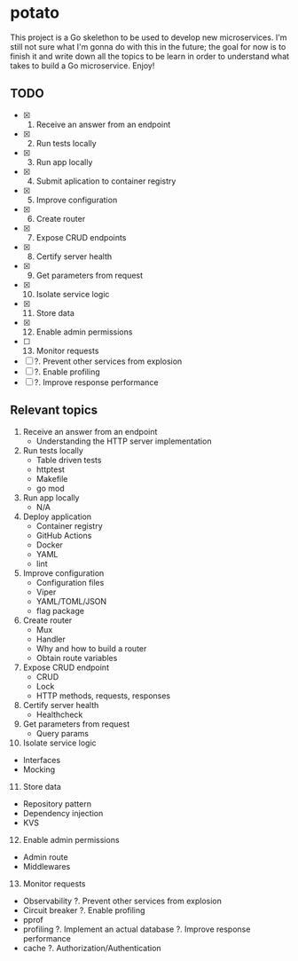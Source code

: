 # potato

This project is a Go skelethon to be used to develop new microservices. I'm still not sure what I'm gonna do with this in the future; the goal for now is to finish it and write down all the topics to be learn in order to understand what takes to build a Go microservice. Enjoy!

## TODO

- [X] 1. Receive an answer from an endpoint
- [X] 2. Run tests locally
- [X] 3. Run app locally
- [X] 4. Submit aplication to container registry
- [X] 5. Improve configuration
- [X] 6. Create router
- [X] 7. Expose CRUD endpoints
- [X] 8. Certify server health
- [X] 9. Get parameters from request
- [X] 10. Isolate service logic
- [X] 11. Store data
- [X] 12. Enable admin permissions
- [ ] 13. Monitor requests
- [ ] ?. Prevent other services from explosion
- [ ] ?. Enable profiling
- [ ] ?. Improve response performance

## Relevant topics

1. Receive an answer from an endpoint
   - Understanding the HTTP server implementation
2. Run tests locally
   - Table driven tests
   - httptest
   - Makefile
   - go mod
3. Run app locally
   - N/A
4. Deploy application
   - Container registry
   - GitHub Actions
   - Docker
   - YAML
   - lint
5. Improve configuration
   - Configuration files
   - Viper
   - YAML/TOML/JSON
   - flag package
6. Create router
   - Mux
   - Handler
   - Why and how to build a router
   - Obtain route variables
7. Expose CRUD endpoint
   - CRUD
   - Lock
   - HTTP methods, requests, responses
8. Certify server health
   - Healthcheck
9. Get parameters from request
   - Query params
10. Isolate service logic
   - Interfaces
   - Mocking
11. Store data
   - Repository pattern
   - Dependency injection
   - KVS
12. Enable admin permissions
   - Admin route
   - Middlewares
13. Monitor requests
   - Observability
?. Prevent other services from explosion
   - Circuit breaker
?. Enable profiling
   -  pprof
   -  profiling
?. Implement an actual database
?. Improve response performance
   - cache
?. Authorization/Authentication